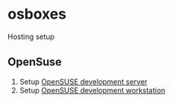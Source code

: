 # osboxes
Hosting setup

## OpenSuse
1. Setup [OpenSUSE development server](opensuse/server.md)
2. Setup [OpenSUSE development workstation](opensuse/developer.md)
